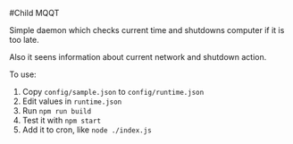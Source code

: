 #Child MQQT

Simple daemon which checks current time and shutdowns computer if it is too late.

Also it seens information about current network and shutdown action.

To use:
1. Copy `config/sample.json` to `config/runtime.json`
2. Edit values in `runtime.json`
3. Run `npm run build`
4. Test it with `npm start`
5. Add it to cron, like `node ./index.js`
